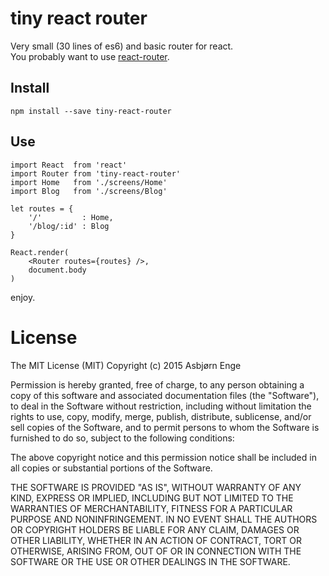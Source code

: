 # tiny react router

Very small (30 lines of es6) and basic router for react.   
You probably want to use [react-router](https://www.npmjs.com/package/react-router).

## Install

    npm install --save tiny-react-router

## Use

    import React  from 'react'
    import Router from 'tiny-react-router'
    import Home   from './screens/Home'
    import Blog   from './screens/Blog'
 
    let routes = {
        '/'         : Home,
        '/blog/:id' : Blog
    }
 
    React.render(
        <Router routes={routes} />,
        document.body
    )

enjoy.

# License

The MIT License (MIT)
Copyright (c) 2015 Asbjørn Enge


Permission is hereby granted, free of charge, to any person obtaining a copy
of this software and associated documentation files (the "Software"), to deal
in the Software without restriction, including without limitation the rights
to use, copy, modify, merge, publish, distribute, sublicense, and/or sell
copies of the Software, and to permit persons to whom the Software is
furnished to do so, subject to the following conditions:

The above copyright notice and this permission notice shall be included in all
copies or substantial portions of the Software.

THE SOFTWARE IS PROVIDED "AS IS", WITHOUT WARRANTY OF ANY KIND,
EXPRESS OR IMPLIED, INCLUDING BUT NOT LIMITED TO THE WARRANTIES OF
MERCHANTABILITY, FITNESS FOR A PARTICULAR PURPOSE AND NONINFRINGEMENT.
IN NO EVENT SHALL THE AUTHORS OR COPYRIGHT HOLDERS BE LIABLE FOR ANY CLAIM,
DAMAGES OR OTHER LIABILITY, WHETHER IN AN ACTION OF CONTRACT, TORT OR
OTHERWISE, ARISING FROM, OUT OF OR IN CONNECTION WITH THE SOFTWARE OR THE USE
OR OTHER DEALINGS IN THE SOFTWARE.

